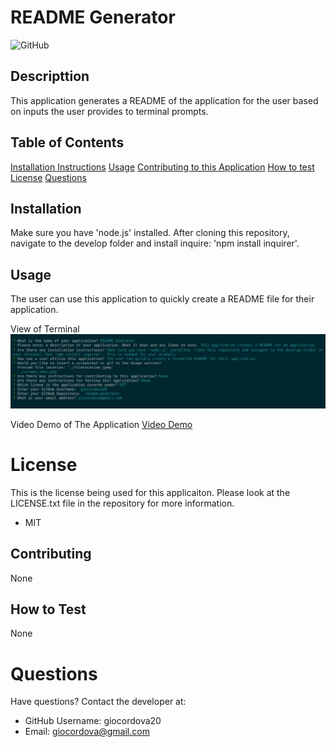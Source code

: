 
# README Generator
![GitHub](https://img.shields.io/github/license/giocordova20/readme-generator?color=green)

## Descripttion 
This application generates a README of the application for the user based on inputs the user provides to terminal prompts.

## Table of Contents
[Installation Instructions](#installation)
[Usage](#usage)
[Contributing to this Application](#contributing)
[How to test](#how-to-test)
[License](#license)
[Questions](#questions)

## Installation
Make sure you have 'node.js' installed. After cloning this repository, navigate to the develop folder and install inquire: 'npm install inquirer'.

## Usage
The user can use this application to quickly create a README file for their application.

View of Terminal
![screenshot1](./screen_shot.png)

Video Demo of The Application
[Video Demo](https://drive.google.com/file/d/1ILVZyVQfzEHbjFKGOv2pd3XY8CUBODlx/view?usp=sharing)

# License
This is the license being used for this applicaiton. Please look at the LICENSE.txt file in the repository for more information.
* MIT

## Contributing
None

## How to Test
None

# Questions
Have questions? Contact the developer at: 
* GitHub Username: giocordova20
* Email: giocordova@gmail.com
